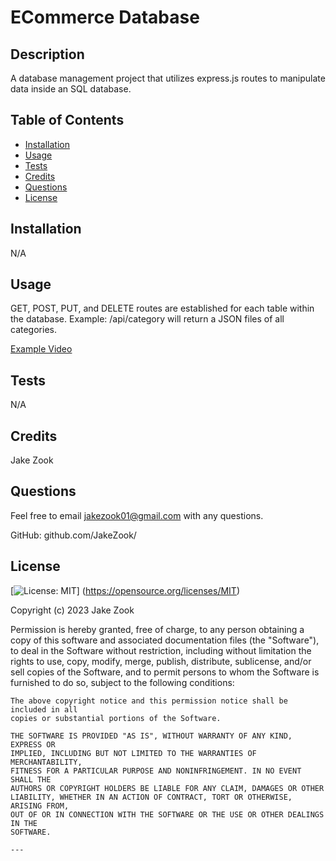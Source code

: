 # ECommerce Database

## Description

A database management project that utilizes express.js routes to manipulate data inside an SQL database.

## Table of Contents

- [Installation](#installation)
- [Usage](#usage)
- [Tests](#tests)
- [Credits](#credits)
- [Questions](#questions)
- [License](#license)

## Installation

N/A

## Usage

GET, POST, PUT, and DELETE routes are established for each table within the database. Example: /api/category will return a JSON files of all categories.

[Example Video](https://youtu.be/PYki0P3OtBY)

## Tests

N/A

## Credits

Jake Zook

## Questions

Feel free to email jakezook01@gmail.com with any questions.

GitHub: github.com/JakeZook/

## License

[![License: MIT](https://img.shields.io/badge/License-MIT-yellow.svg)]
(https://opensource.org/licenses/MIT)

Copyright (c) 2023 Jake Zook

Permission is hereby granted, free of charge, to any person obtaining a copy
of this software and associated documentation files (the "Software"), to deal
in the Software without restriction, including without limitation the rights
to use, copy, modify, merge, publish, distribute, sublicense, and/or sell
copies of the Software, and to permit persons to whom the Software is
furnished to do so, subject to the following conditions:

    The above copyright notice and this permission notice shall be included in all
    copies or substantial portions of the Software.

    THE SOFTWARE IS PROVIDED "AS IS", WITHOUT WARRANTY OF ANY KIND, EXPRESS OR
    IMPLIED, INCLUDING BUT NOT LIMITED TO THE WARRANTIES OF MERCHANTABILITY,
    FITNESS FOR A PARTICULAR PURPOSE AND NONINFRINGEMENT. IN NO EVENT SHALL THE
    AUTHORS OR COPYRIGHT HOLDERS BE LIABLE FOR ANY CLAIM, DAMAGES OR OTHER
    LIABILITY, WHETHER IN AN ACTION OF CONTRACT, TORT OR OTHERWISE, ARISING FROM,
    OUT OF OR IN CONNECTION WITH THE SOFTWARE OR THE USE OR OTHER DEALINGS IN THE
    SOFTWARE.

    ---
